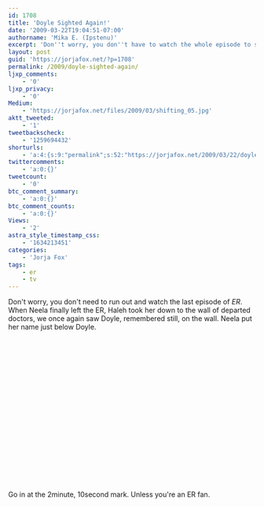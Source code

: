 ```yaml
---
id: 1708
title: 'Doyle Sighted Again!'
date: '2009-03-22T19:04:51-07:00'
authorname: 'Mika E. (Ipstenu)'
excerpt: 'Don''t worry, you don''t have to watch the whole episode to see the glimpse of Doyle''s name on the wall of doctors. The video''s in the full post.'
layout: post
guid: 'https://jorjafox.net/?p=1708'
permalink: /2009/doyle-sighted-again/
ljxp_comments:
    - '0'
ljxp_privacy:
    - '0'
Medium:
    - 'https://jorjafox.net/files/2009/03/shifting_05.jpg'
aktt_tweeted:
    - '1'
tweetbackscheck:
    - '1259694432'
shorturls:
    - 'a:4:{s:9:"permalink";s:52:"https://jorjafox.net/2009/03/22/doyle-sighted-again/";s:7:"tinyurl";s:25:"http://tinyurl.com/deklfj";s:4:"isgd";s:18:"http://is.gd/52YAb";s:5:"bitly";s:20:"http://bit.ly/5SFmql";}'
twittercomments:
    - 'a:0:{}'
tweetcount:
    - '0'
btc_comment_summary:
    - 'a:0:{}'
btc_comment_counts:
    - 'a:0:{}'
Views:
    - '2'
astra_style_timestamp_css:
    - '1634213451'
categories:
    - 'Jorja Fox'
tags:
    - er
    - tv
---
```


Don't worry, you don't need to run out and watch the last episode of _ER_.  When Neela finally left the ER, Haleh took her down to the wall of departed doctors, we once again saw Doyle, remembered still, on the wall. Neela put her name just below Doyle.

<object width="480" height="295"><param name="movie" value="http://www.youtube.com/v/TL2lQTCzvzw&hl=en&fs=1"></param><param name="allowFullScreen" value="true"></param><param name="allowscriptaccess" value="always"></param><embed src="http://www.youtube.com/v/TL2lQTCzvzw&hl=en&fs=1" type="application/x-shockwave-flash" allowscriptaccess="always" allowfullscreen="true" width="480" height="295"></embed></object>

Go in at the 2minute, 10second mark. Unless you're an ER fan.
